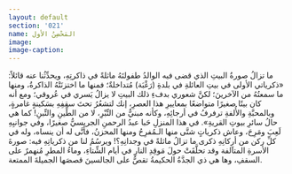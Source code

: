 ```yaml
---
layout: default
section: '021'
name: المَحْضِنُ الأول
image:
image-caption:
---
```


ما تزالُ صورةُ البيتِ الذي قضى فيه الوالدُ طفولتَهُ ماثلةً في ذاكرتِهِ، ويحدِّثُنا عنه قائلاً:
«ذكرياتي الأولى في بيتِ العائلةِ في بلدةِ (رَغْبَة) مُتداخلةٌ؛ فمنها ما اختزنَتْهُ الذاكرةُ، ومنها ما سمعتُهُ من الآخرينَ؛ لكنَّ شعوري بدفءِ ذلك البيتِ لا يزالُ يَسري في عُروقي؛ ومع أنه كان بيتًا صغيرًا متواضعًا بمعاييرِ هذا العصرِ، إنك لتشعُرُ تحتَ سقفِهِ بسَكينةٍ غامرةٍ، وبالمحبَّةِ والأُلفةِ ترفرفُ في أرجائِهِ، وكأنه مبنيٌّ من التِّبْرِ، لا من الطِّينِ والتِّبنِ! كما هي حالُ سائرِ بيوتِ القريةِ».
في هذا المنزلِ حَبا عبدُ الرحمنِ الجريسيُّ صغيرًا، وفي جوانبِهِ لَعِبَ ومَرِحَ، وعاش ذكرياتٍ شتَّى منها الـمُفرِحُ ومنها المحزنُ، فأنَّى له أن ينساه، وله في كلِّ ركن من أركانِهِ ذكرى ما تزالُ ماثلةً في وجدانِهِ؟! ويرسُمُ لنا من ذكرياتِهِ فيه: صورةَ الأسرةِ المتآلفة وقد تحلَّقَتْ حولَ مَوقِدِ النارِ في أيام الشِّتاءِ، وماءُ المطرِ مُنهمرٌ على السقفِ، وها هي ذي الجدَّةُ الحكيمةُ تقصُّ على الجالسينَ قصصَها الجميلةَ الممتعة.
